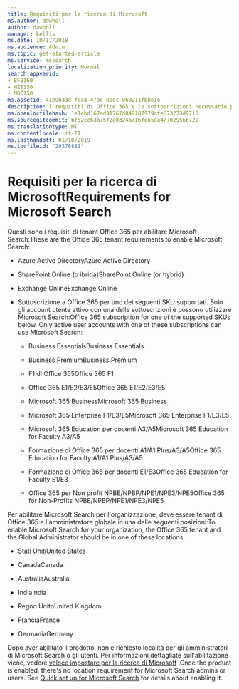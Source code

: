 ```yaml
---
title: Requisiti per la ricerca di Microsoft
ms.author: dawholl
author: dawholl
manager: kellis
ms.date: 10/17/2018
ms.audience: Admin
ms.topic: get-started-article
ms.service: mssearch
localization_priority: Normal
search.appverid:
- BFB160
- MET150
- MOE150
ms.assetid: 41b9b33d-fcc4-470c-90ec-068211fbbb16
description: I requisiti di Office 365 e le sottoscrizioni necessarie per consentono a Microsoft Search
ms.openlocfilehash: 1e1ebd167ed91767d849187979cfe673273d9715
ms.sourcegitcommit: bf52cc63b75f2e0324a716fe65da47702956b722
ms.translationtype: MT
ms.contentlocale: it-IT
ms.lasthandoff: 01/18/2019
ms.locfileid: "29378881"
---
```

# <a name="requirements-for-microsoft-search"></a><span data-ttu-id="2252f-103">Requisiti per la ricerca di Microsoft</span><span class="sxs-lookup"><span data-stu-id="2252f-103">Requirements for Microsoft Search</span></span>

<span data-ttu-id="2252f-104">Questi sono i requisiti di tenant Office 365 per abilitare Microsoft Search:</span><span class="sxs-lookup"><span data-stu-id="2252f-104">These are the Office 365 tenant requirements to enable Microsoft Search:</span></span> 
  
- <span data-ttu-id="2252f-105">Azure Active Directory</span><span class="sxs-lookup"><span data-stu-id="2252f-105">Azure Active Directory</span></span>
    
- <span data-ttu-id="2252f-106">SharePoint Online (o ibrida)</span><span class="sxs-lookup"><span data-stu-id="2252f-106">SharePoint Online (or hybrid)</span></span>
    
- <span data-ttu-id="2252f-107">Exchange Online</span><span class="sxs-lookup"><span data-stu-id="2252f-107">Exchange Online</span></span>
    
- <span data-ttu-id="2252f-p101">Sottoscrizione a Office 365 per uno dei seguenti SKU supportati. Solo gli account utente attivo con una delle sottoscrizioni è possono utilizzare Microsoft Search:</span><span class="sxs-lookup"><span data-stu-id="2252f-p101">Office 365 subscription for one of the supported SKUs below. Only active user accounts with one of these subscriptions can use Microsoft Search:</span></span>
    
  - <span data-ttu-id="2252f-110">Business Essentials</span><span class="sxs-lookup"><span data-stu-id="2252f-110">Business Essentials</span></span>
    
  - <span data-ttu-id="2252f-111">Business Premium</span><span class="sxs-lookup"><span data-stu-id="2252f-111">Business Premium</span></span>
    
  - <span data-ttu-id="2252f-112">F1 di Office 365</span><span class="sxs-lookup"><span data-stu-id="2252f-112">Office 365 F1</span></span>
    
  - <span data-ttu-id="2252f-113">Office 365 E1/E2/E3/E5</span><span class="sxs-lookup"><span data-stu-id="2252f-113">Office 365 E1/E2/E3/E5</span></span>
    
  - <span data-ttu-id="2252f-114">Microsoft 365 Business</span><span class="sxs-lookup"><span data-stu-id="2252f-114">Microsoft 365 Business</span></span>
    
  - <span data-ttu-id="2252f-115">Microsoft 365 Enterprise F1/E3/E5</span><span class="sxs-lookup"><span data-stu-id="2252f-115">Microsoft 365 Enterprise F1/E3/E5</span></span>
    
  - <span data-ttu-id="2252f-116">Microsoft 365 Education per docenti A3/A5</span><span class="sxs-lookup"><span data-stu-id="2252f-116">Microsoft 365 Education for Faculty A3/A5</span></span>
    
  - <span data-ttu-id="2252f-117">Formazione di Office 365 per docenti A1/A1 Plus/A3/A5</span><span class="sxs-lookup"><span data-stu-id="2252f-117">Office 365 Education for Faculty A1/A1 Plus/A3/A5</span></span>
    
  - <span data-ttu-id="2252f-118">Formazione di Office 365 per docenti E1/E3</span><span class="sxs-lookup"><span data-stu-id="2252f-118">Office 365 Education for Faculty E1/E3</span></span>
    
  - <span data-ttu-id="2252f-119">Office 365 per Non profit NPBE/NPBP/NPE1/NPE3/NPE5</span><span class="sxs-lookup"><span data-stu-id="2252f-119">Office 365 for Non-Profits NPBE/NPBP/NPE1/NPE3/NPE5</span></span>
    
<span data-ttu-id="2252f-120">Per abilitare Microsoft Search per l'organizzazione, deve essere tenant di Office 365 e l'amministratore globale in una delle seguenti posizioni:</span><span class="sxs-lookup"><span data-stu-id="2252f-120">To enable Microsoft Search for your organization, the Office 365 tenant and the Global Administrator should be in one of these locations:</span></span>
  
- <span data-ttu-id="2252f-121">Stati Uniti</span><span class="sxs-lookup"><span data-stu-id="2252f-121">United States</span></span>
    
- <span data-ttu-id="2252f-122">Canada</span><span class="sxs-lookup"><span data-stu-id="2252f-122">Canada</span></span>
    
- <span data-ttu-id="2252f-123">Australia</span><span class="sxs-lookup"><span data-stu-id="2252f-123">Australia</span></span>
    
- <span data-ttu-id="2252f-124">India</span><span class="sxs-lookup"><span data-stu-id="2252f-124">India</span></span>
    
- <span data-ttu-id="2252f-125">Regno Unito</span><span class="sxs-lookup"><span data-stu-id="2252f-125">United Kingdom</span></span>
    
- <span data-ttu-id="2252f-126">Francia</span><span class="sxs-lookup"><span data-stu-id="2252f-126">France</span></span>
    
- <span data-ttu-id="2252f-127">Germania</span><span class="sxs-lookup"><span data-stu-id="2252f-127">Germany</span></span>
    
<span data-ttu-id="2252f-p102">Dopo aver abilitato il prodotto, non è richiesto località per gli amministratori di Microsoft Search o gli utenti. Per informazioni dettagliate sull'abilitazione viene, vedere [veloce impostare per la ricerca di Microsoft](quick-set-up.md) .</span><span class="sxs-lookup"><span data-stu-id="2252f-p102">Once the product is enabled, there's no location requirement for Microsoft Search admins or users. See [Quick set up for Microsoft Search](quick-set-up.md) for details about enabling it.</span></span> 

  

